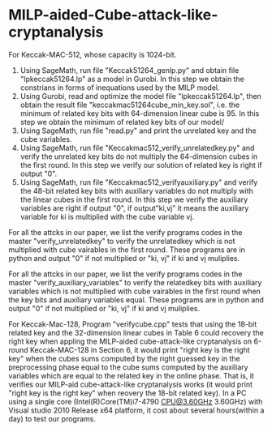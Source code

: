 # MILP-aided-Cube-attack-like-cryptanalysis
For Keccak-MAC-512, whose capacity is 1024-bit.
 1. Using SageMath, run file "Keccak51264_genlp.py" and obtain file "lpkeccak51264.lp" as a model in Gurobi.
In this step we obtain the constrians in forms of inequations used by the MILP model.
2. Using Gurobi, read and optimize the model file "lpkeccak51264.lp", 
then obtain the result file "keccakmac51264cube_min_key.sol",
i.e. the minimum of related key bits with 64-dimension linear cube is 95.
In this step we obtain the minimum of related key bits of our model/
 3. Using SageMath, run file "read.py" and print the unrelated key and the cube variables.
 4. Using SageMath, run file "Keccakmac512_verify_unrelatedkey.py" 
and verify the unrelated key bits do not multiply the 64-dimension cubes in the first round.
In this step we verify our solution of related key is right if output "0".
5. Using SageMath, run file "Keccakmac512_verifyauxiliary.py" and verify the 48-bit related key bits with
 auxiliary variables do not multiply with the linear cubes in the first round.
In this step we verify the auxiliary variables are right if output "0", if output"ki,vj" it means 
the auxiliary variable for ki is multiplied with the cube variable vj.
		 
		 

For all the attcks in our paper, we list the verify programs codes in the master "verify_unrelatedkey" to
  verify the unrelatedkey which is not multiplied with cube vairables in the first round. These programs are in python
  and output "0" if not multiplied or "ki, vj" if ki and vj muliplies.
  
  
For all the attcks in our paper, we list the verify programs codes in the master "verify_auxiliary_variables" to
  verify the relatedkey bits with auxiliary variables  which is not multiplied with cube vairables in the first round
  when the key bits and auxiliary variables equal. 
  These programs are in python and output "0" if not multiplied or "ki, vj" if ki and vj muliplies. 
  





For Keccak-Mac-128, 
Program "verifycube.cpp" tests that using the 18-bit related key and the 32-dimension linear cubes in Table 6 
could recovery the right key when appling the MILP-aided cube-attack-like cryptanalysis on 6-round Keccak-MAC-128
in Section 6, it would print "right key is the right key" when the cubes sums computed by the right guessed key
in the preprocessing phase equal to the cube sums computed by the auxiliary variables which are equal to the related key
in the online phase.
That is, it verifies our MILP-aid cube-attack-like cryptanalysis works (it would print "right key is the right key" 
when reovery the 18-bit related key). 
In a PC using a single core (Intel(R)Core(TM)i7-4790 CPU@3.60GHz 3.60GHz) with Visual studio 2010 Release x64
platform, it cost about several hours(within a day) to test our programs.
  
